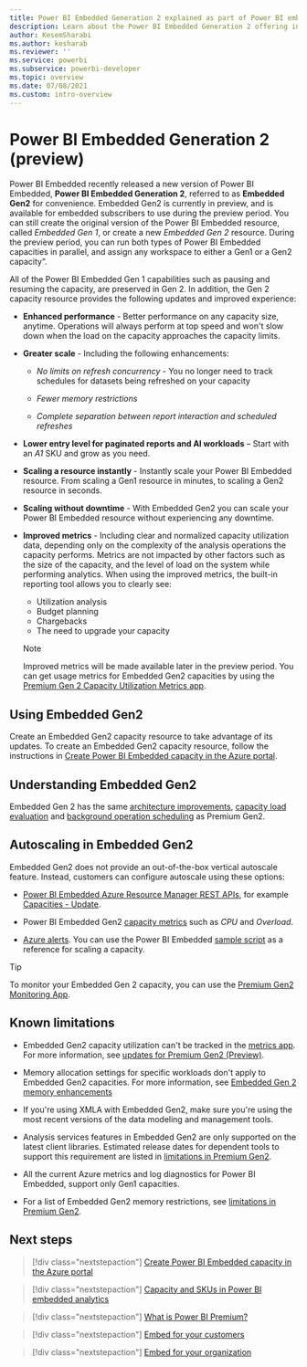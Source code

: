 ```yaml
---
title: Power BI Embedded Generation 2 explained as part of Power BI embedded analytics
description: Learn about the Power BI Embedded Generation 2 offering in Power BI embedded analytics.
author: KesemSharabi
ms.author: kesharab
ms.reviewer: ''
ms.service: powerbi
ms.subservice: powerbi-developer
ms.topic: overview
ms.date: 07/08/2021
ms.custom: intro-overview
---
```


# Power BI Embedded Generation 2 (preview)

Power BI Embedded recently released a new version of Power BI Embedded, **Power BI Embedded Generation 2**, referred to as **Embedded Gen2** for convenience. Embedded Gen2 is currently in preview, and is available for embedded subscribers to use during the preview period. You can still create the original version of the Power BI Embedded resource, called *Embedded Gen 1*, or create a new *Embedded Gen 2* resource. During the preview period, you can run both types of Power BI Embedded capacities in parallel, and assign any workspace to either a Gen1 or a Gen2 capacity”.

All of the Power BI Embedded Gen 1 capabilities such as pausing and resuming the capacity, are preserved in Gen 2. In addition, the Gen 2 capacity resource provides the following updates and improved experience:

* **Enhanced performance** - Better performance on any capacity size, anytime. Operations will always perform at top speed and won't slow down when the load on the capacity approaches the capacity limits.

* **Greater scale** - Including the following enhancements:

    * *No limits on refresh concurrency* - You no longer need to track schedules for datasets being refreshed on your capacity

    * *Fewer memory restrictions*

    * *Complete separation between report interaction and scheduled refreshes*

* **Lower entry level for paginated reports and AI workloads** – Start with an *A1* SKU and grow as you need.

* **Scaling a resource instantly** - Instantly scale your Power BI Embedded resource. From scaling a Gen1 resource in minutes, to scaling a Gen2 resource in seconds.

* **Scaling without downtime** - With Embedded Gen2 you can scale your Power BI Embedded resource without experiencing any downtime.

* **Improved metrics** - Including clear and normalized capacity utilization data, depending only on the complexity of the analysis operations the capacity performs. Metrics are not impacted by other factors such as the size of the capacity, and the level of load on the system while performing analytics. When using the improved metrics, the built-in reporting tool allows you to clearly see:
    * Utilization analysis
    * Budget planning
    * Chargebacks
    * The need to upgrade your capacity

    >[!NOTE]
    >Improved metrics will be made available later in the preview period. You can get usage metrics for Embedded Gen2 capacities by using the [Premium Gen 2 Capacity Utilization Metrics app](https://aka.ms/GenutilizationInstall).

## Using Embedded Gen2

Create an Embedded Gen2 capacity resource to take advantage of its updates. To create an Embedded Gen2 capacity resource, follow the instructions in [Create Power BI Embedded capacity in the Azure portal](azure-pbie-create-capacity.md).

## Understanding Embedded Gen2

Embedded Gen 2 has the same [architecture improvements](../../admin/service-premium-concepts.md#premium-gen2-architecture-improvements), [capacity load evaluation](../../admin/service-premium-concepts.md#premium-gen2-capacity-load-evaluation) and [background operation scheduling](../../admin/service-premium-concepts.md#premium-gen2-background-operation-scheduling) as Premium Gen2.

## Autoscaling in Embedded Gen2

Embedded Gen2 does not provide an out-of-the-box vertical autoscale feature. Instead, customers can configure autoscale using these options:

* [Power BI Embedded Azure Resource Manager REST APIs](/rest/api/power-bi-embedded/), for example [Capacities - Update](/rest/api/power-bi-embedded/capacities/update).

* Power BI Embedded Gen2 [capacity metrics](monitor-power-bi-embedded-reference.md#capacities) such as *CPU* and *Overload*.

* [Azure alerts](/azure/azure-monitor/alerts/alerts-overview). You can use the Power BI Embedded [sample script](monitor-power-bi-embedded-reference.md#example-script-for-scaling-a-capacity) as a reference for scaling a capacity.

>[!TIP]
>To monitor your Embedded Gen 2 capacity, you can use the [Premium Gen2 Monitoring App](../../admin/service-premium-gen2-metrics-app.md).

## Known limitations

* Embedded Gen2 capacity utilization can't be tracked in the [metrics app](../../admin/service-admin-premium-monitor-capacity.md). For more information, see [updates for Premium Gen2 (Preview)](../../admin/service-premium-gen2-what-is.md#updates-for-premium-gen2-preview).

* Memory allocation settings for specific workloads don't apply to Embedded Gen2 capacities. For more information, see [Embedded Gen 2 memory enhancements](embedded-capacity.md#embedded-gen-2-memory-enhancements-preview)

* If you're using XMLA with Embedded Gen2, make sure you're using the most recent versions of the data modeling and management tools.

* Analysis services features in Embedded Gen2 are only supported on the latest client libraries. Estimated release dates for dependent tools to support this requirement are listed in [limitations in Premium Gen2](../../admin/service-premium-gen2-what-is.md#limitations-in-premium-gen2).

* All the current Azure metrics and log diagnostics for Power BI Embedded, support only Gen1 capacities.

* For a list of Embedded Gen2 memory restrictions, see [limitations in Premium Gen2](../../admin/service-premium-gen2-what-is.md#limitations-in-premium-gen2).

## Next steps

> [!div class="nextstepaction"]
> [Create Power BI Embedded capacity in the Azure portal](azure-pbie-create-capacity.md)

> [!div class="nextstepaction"]
> [Capacity and SKUs in Power BI embedded analytics](embedded-capacity.md)

> [!div class="nextstepaction"]
> [What is Power BI Premium?](../../admin/service-premium-what-is.md)

> [!div class="nextstepaction"]
>[Embed for your customers](embed-sample-for-customers.md)

> [!div class="nextstepaction"]
>[Embed for your organization](embed-sample-for-your-organization.md)
